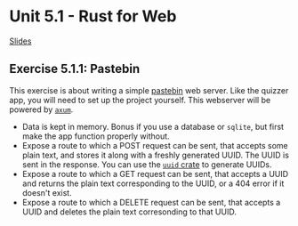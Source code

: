# Unit 5.1 - Rust for Web

<a href="/slides/5_1/" target="_blank">Slides</a>


## Exercise 5.1.1: Pastebin

This exercise is about writing a simple [pastebin](https://en.wikipedia.org/wiki/Pastebin) web server. Like the quizzer app, you will need to set up the project yourself. This webserver will be powered by [`axum`](https://lib.rs/crates/axum).

- Data is kept in memory. Bonus if you use a database or `sqlite`, but first make the app function properly without.
- Expose a route to which a POST request can be sent, that accepts some plain text, and stores it along with a freshly generated UUID. The UUID is sent in the response. You can use the [`uuid` crate](https://docs.rs/uuid/latest/uuid/) to generate UUIDs.
- Expose a route to which a GET request can be sent, that accepts a UUID and returns the plain text corresponding to the UUID, or a 404 error if it doesn't exist.
- Expose a route to which a DELETE request can be sent, that accepts a UUID and deletes the plain text corresonding to that UUID.
